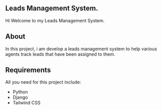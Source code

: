## Leads Management System.

Hi Welcome to my Leads Management System.

## About 
In this project, i am develop a leads management system to help various agents track leads that have been assigned to them. 

## Requirements
All you need for this project include:
- Python
- Django
- Tailwind CSS 

